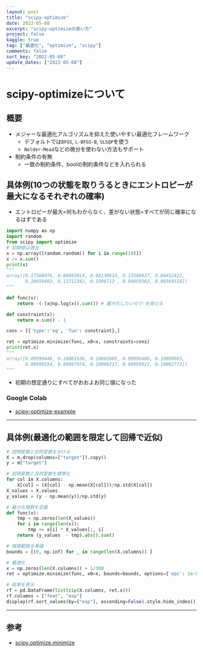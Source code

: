 ```yaml
---
layout: post
title: "scipy-optimize"
date: 2022-05-08
excerpt: "scipy-optimizeの使い方"
project: false
kaggle: true
tag: ["最適化", "optimize", "scipy"]
comments: false
sort_key: "2022-05-08"
update_dates: ["2022-05-08"]
---
```


# scipy-optimizeについて

## 概要
 - メジャーな最適化アルゴリズムを抑えた使いやすい最適化フレームワーク
   - デフォルトでは`BFGS`, `L-BFGS-B`, `SLSQP`を使う
   - `Nelder-Mead`などの微分を使わない方法もサポート
 - 制約条件の有無
   - 一致の制約条件、boolの制約条件などを入れられる


## 具体例(10つの状態を取りうるときにエントロピーが最大になるそれぞれの確率)
 - エントロピーが最大=何もわからなく、差がない状態=すべてが同じ確率になるはずである

```python
import numpy as np
import random
from scipy import optimize
# 初期値は適当
x = np.array([random.random() for i in range(10)])
x /= x.sum()
print(x)
"""
array([0.17568076, 0.08893014, 0.08130814, 0.13588037, 0.04452422,
       0.10659483, 0.11712342, 0.1996713 , 0.04659363, 0.00369318])
"""

def func(x):
    return -(-(x@np.log(x)).sum()) # 最大化したいので-を掛ける

def constraint(x):
    return x.sum() - 1

cons = [{'type':'eq', 'fun': constraint},]

ret = optimize.minimize(func, x0=x, constraints=cons)
print(ret.x) 
"""
array([0.09999446, 0.10001536, 0.10002089, 0.09996406, 0.10000083,
       0.09999554, 0.09997974, 0.10000217, 0.09999922, 0.10002772])
"""
```
 - 初期の想定通りにすべてがおおよお同じ値になった

### Google Colab
 - [scipy-optimize-example](https://colab.research.google.com/drive/1Ht_PjSa5KdEYMwYiM26MQA8yJRzxxf29?usp=sharing)

---

## 具体例(最適化の範囲を限定して回帰で近似)

```python
# 説明変数と目的変数を分ける
X = m.drop(columns=["target"]).copy()
y = m["target"]

# 説明変数と目的変数を標準化
for col in X.columns:
    X[col] = (X[col] - np.mean(X[col]))/np.std(X[col])
X_values = X.values
y_values = (y - np.mean(y))/np.std(y)

# 最小化関数を定義
def func(x):
    tmp = np.zeros(len(X_values))
    for i in range(len(x)):
        tmp += x[i] * X_values[:, i]
    return (y_values  - tmp).abs().sum()

# 探索範囲を準備
bounds = [(0, np.inf) for _ in range(len(X.columns)) ]

# 最適化
x = np.zeros(len(X.columns)) + 1/300
ret = optimize.minimize(func, x0=x, bounds=bounds, options={'eps': 1e-8, "max_iter": 2500} ) 

# 結果を表示
rf = pd.DataFrame(list(zip(X.columns, ret.x)))
rf.columns = ["feat", "exp"]
display(rf.sort_values(by=["exp"], ascending=False).style.hide_index())
```

---

## 参考
 - [scipy.optimize.minimize](https://docs.scipy.org/doc/scipy/reference/generated/scipy.optimize.minimize.html)

